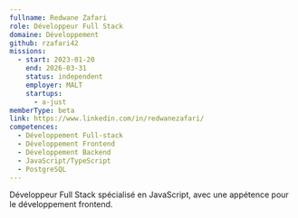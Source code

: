 ```yaml
---
fullname: Redwane Zafari
role: Développeur Full Stack
domaine: Développement
github: rzafari42
missions:
  - start: 2023-01-20
    end: 2026-03-31
    status: independent
    employer: MALT
    startups:
      - a-just
memberType: beta
link: https://www.linkedin.com/in/redwanezafari/
competences:
  - Développement Full-stack
  - Développement Frontend
  - Développement Backend
  - JavaScript/TypeScript
  - PostgreSQL
---
```

Développeur Full Stack spécialisé en JavaScript, avec une appétence pour le développement frontend.
